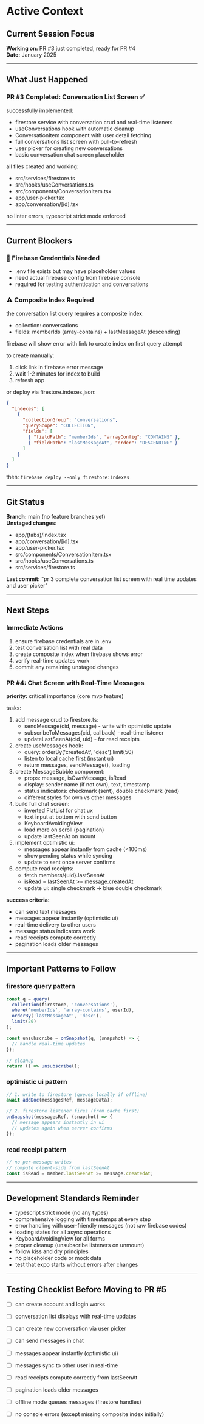 # Active Context

## Current Session Focus

**Working on:** PR #3 just completed, ready for PR #4  
**Date:** January 2025

---

## What Just Happened

### PR #3 Completed: Conversation List Screen ✅

successfully implemented:
- firestore service with conversation crud and real-time listeners
- useConversations hook with automatic cleanup
- ConversationItem component with user detail fetching
- full conversations list screen with pull-to-refresh
- user picker for creating new conversations
- basic conversation chat screen placeholder

all files created and working:
- src/services/firestore.ts
- src/hooks/useConversations.ts
- src/components/ConversationItem.tsx
- app/user-picker.tsx
- app/conversation/[id].tsx

no linter errors, typescript strict mode enforced

---

## Current Blockers

### 🚨 Firebase Credentials Needed
- .env file exists but may have placeholder values
- need actual firebase config from firebase console
- required for testing authentication and conversations

### ⚠️ Composite Index Required
the conversation list query requires a composite index:
- collection: conversations
- fields: memberIds (array-contains) + lastMessageAt (descending)

firebase will show error with link to create index on first query attempt

to create manually:
1. click link in firebase error message
2. wait 1-2 minutes for index to build
3. refresh app

or deploy via firestore.indexes.json:
```json
{
  "indexes": [
    {
      "collectionGroup": "conversations",
      "queryScope": "COLLECTION",
      "fields": [
        { "fieldPath": "memberIds", "arrayConfig": "CONTAINS" },
        { "fieldPath": "lastMessageAt", "order": "DESCENDING" }
      ]
    }
  ]
}
```

then: `firebase deploy --only firestore:indexes`

---

## Git Status

**Branch:** main (no feature branches yet)  
**Unstaged changes:**
- app/(tabs)/index.tsx
- app/conversation/[id].tsx
- app/user-picker.tsx
- src/components/ConversationItem.tsx
- src/hooks/useConversations.ts
- src/services/firestore.ts

**Last commit:** "pr 3 complete conversation list screen with real time updates and user picker"

---

## Next Steps

### Immediate Actions
1. ensure firebase credentials are in .env
2. test conversation list with real data
3. create composite index when firebase shows error
4. verify real-time updates work
5. commit any remaining unstaged changes

### PR #4: Chat Screen with Real-Time Messages

**priority:** critical importance (core mvp feature)

tasks:
1. add message crud to firestore.ts:
   - sendMessage(cid, message) - write with optimistic update
   - subscribeToMessages(cid, callback) - real-time listener
   - updateLastSeenAt(cid, uid) - for read receipts
2. create useMessages hook:
   - query: orderBy('createdAt', 'desc').limit(50)
   - listen to local cache first (instant ui)
   - return messages, sendMessage(), loading
3. create MessageBubble component:
   - props: message, isOwnMessage, isRead
   - display: sender name (if not own), text, timestamp
   - status indicators: checkmark (sent), double checkmark (read)
   - different styles for own vs other messages
4. build full chat screen:
   - inverted FlatList for chat ux
   - text input at bottom with send button
   - KeyboardAvoidingView
   - load more on scroll (pagination)
   - update lastSeenAt on mount
5. implement optimistic ui:
   - messages appear instantly from cache (<100ms)
   - show pending status while syncing
   - update to sent once server confirms
6. compute read receipts:
   - fetch members/{uid}.lastSeenAt
   - isRead = lastSeenAt >= message.createdAt
   - update ui: single checkmark → blue double checkmark

**success criteria:**
- can send text messages
- messages appear instantly (optimistic ui)
- real-time delivery to other users
- message status indicators work
- read receipts compute correctly
- pagination loads older messages

---

## Important Patterns to Follow

### firestore query pattern
```typescript
const q = query(
  collection(firestore, 'conversations'),
  where('memberIds', 'array-contains', userId),
  orderBy('lastMessageAt', 'desc'),
  limit(20)
);

const unsubscribe = onSnapshot(q, (snapshot) => {
  // handle real-time updates
});

// cleanup
return () => unsubscribe();
```

### optimistic ui pattern
```typescript
// 1. write to firestore (queues locally if offline)
await addDoc(messagesRef, messageData);

// 2. firestore listener fires (from cache first)
onSnapshot(messagesRef, (snapshot) => {
  // message appears instantly in ui
  // updates again when server confirms
});
```

### read receipt pattern
```typescript
// no per-message writes
// compute client-side from lastSeenAt
const isRead = member.lastSeenAt >= message.createdAt;
```

---

## Development Standards Reminder

- typescript strict mode (no any types)
- comprehensive logging with timestamps at every step
- error handling with user-friendly messages (not raw firebase codes)
- loading states for all async operations
- KeyboardAvoidingView for all forms
- proper cleanup (unsubscribe listeners on unmount)
- follow kiss and dry principles
- no placeholder code or mock data
- test that expo starts without errors after changes

---

## Testing Checklist Before Moving to PR #5

- [ ] can create account and login works
- [ ] conversation list displays with real-time updates
- [ ] can create new conversation via user picker
- [ ] can send messages in chat
- [ ] messages appear instantly (optimistic ui)
- [ ] messages sync to other user in real-time
- [ ] read receipts compute correctly from lastSeenAt
- [ ] pagination loads older messages
- [ ] offline mode queues messages (firestore handles)
- [ ] no console errors (except missing composite index initially)

